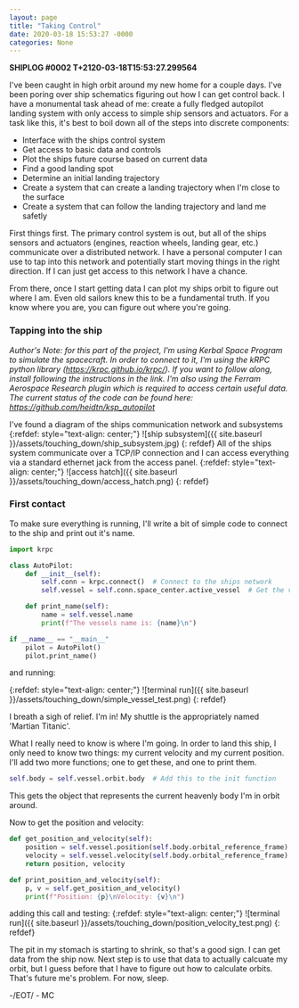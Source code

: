 ```yaml
---
layout: page
title: "Taking Control"
date: 2020-03-18 15:53:27 -0000
categories: None
---
```


**SHIPLOG #0002 T+2120-03-18T15:53:27.299564**

I've been caught in high orbit around my new home for a couple days.  I've been poring over ship schematics figuring out how I can get control back. I have a monumental task ahead of me: create a fully fledged autopilot landing system with only access to simple ship sensors and actuators.  For a task like this, it's best to boil down all of the steps into discrete components:
* Interface with the ships control system
* Get access to basic data and controls
* Plot the ships future course based on current data
* Find a good landing spot
* Determine an initial landing trajectory
* Create a system that can create a landing trajectory when I'm close to the surface
* Create a system that can follow the landing trajectory and land me safetly

First things first.  The primary control system is out, but all of the ships sensors and actuators (engines, reaction wheels, landing gear, etc.) communicate over a distributed network. I have a personal computer I can use to tap into this network and potentially start moving things in the right direction.  If I can just get access to this network I have a chance.

From there, once I start getting data I can plot my ships orbit to figure out where I am.  Even old sailors knew this to be a fundamental truth.  If you know where you are, you can figure out where you're going.

### Tapping into the ship
*Author's Note: for this part of the project, I'm using Kerbal Space Program to simulate the spacecraft.  In order to connect to it, I'm using the kRPC python library (https://krpc.github.io/krpc/).  If you want to follow along, install following the instructions in the link. I'm also using the Ferram Aerospace Research plugin which is required to access certain useful data.  The current status of the code can be found here: https://github.com/heidtn/ksp_autopilot* 

I've found a diagram of the ships communication network and subsystems
{:refdef: style="text-align: center;"}
![ship subsystem]({{ site.baseurl }}/assets/touching_down/ship_subsystem.jpg)
{: refdef}
All of the ships system communicate over a TCP/IP connection and I can access everything via a standard ethernet jack from the access panel.
{:refdef: style="text-align: center;"}
![access hatch]({{ site.baseurl }}/assets/touching_down/access_hatch.png)
{: refdef}

### First contact
To make sure everything is running, I'll write a bit of simple code to connect to the ship and print out it's name.

```python
import krpc

class AutoPilot:
    def __init__(self):
        self.conn = krpc.connect()  # Connect to the ships network
        self.vessel = self.conn.space_center.active_vessel  # Get the vessel object from the connection object

    def print_name(self):
        name = self.vessel.name
        print(f"The vessels name is: {name}\n")

if __name__ == "__main__"
    pilot = AutoPilot()
    pilot.print_name()
```
and running:

{:refdef: style="text-align: center;"}
![terminal run]({{ site.baseurl }}/assets/touching_down/simple_vessel_test.png)
{: refdef}

I breath a sigh of relief.  I'm in!  My shuttle is the appropriately named 'Martian Titanic'.

What I really need to know is where I'm going.  In order to land this ship, I only need to know two things: my current velocity and my current position.  I'll add two more functions; one to get these, and one to print them.

```python
self.body = self.vessel.orbit.body  # Add this to the init function
```
This gets the object that represents the current heavenly body I'm in orbit around.

Now to get the position and velocity:
```python
def get_position_and_velocity(self):
    position = self.vessel.position(self.body.orbital_reference_frame)
    velocity = self.vessel.velocity(self.body.orbital_reference_frame)
    return position, velocity

def print_position_and_velocity(self):
    p, v = self.get_position_and_velocity()
    print(f"Position: {p}\nVelocity: {v}\n")
```
adding this call and testing:
{:refdef: style="text-align: center;"}
![terminal run]({{ site.baseurl }}/assets/touching_down/position_velocity_test.png)
{: refdef}

The pit in my stomach is starting to shrink, so that's a good sign. I can get data from the ship now.  Next step is to use that data to actually calcuate my orbit, but I guess before that I have to figure out how to calculate orbits.  That's future me's problem.  For now, sleep.

-/EOT/ - MC